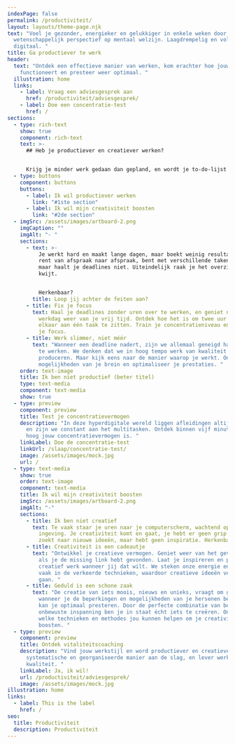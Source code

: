 ```yaml
---
indexPage: false
permalink: /productiviteit/
layout: layouts/theme-page.njk
text: "Voel je gezonder, energieker en gelukkiger in enkele weken door een uniek
  wetenschappelijk perspectief op mentaal welzijn. Laagdrempelig en volledig
  digitaal. "
title: Ga productiever te werk
header:
  text: "Ontdek een effectieve manier van werken, kom erachter hoe jouw brein
    functioneert en presteer weer optimaal. "
  illustration: home
  links:
    - label: Vraag een adviesgesprek aan
      href: /productiviteit/adviesgesprek/
    - label: Doe een concentratie-test
      href: /
sections:
  - type: rich-text
    show: true
    component: rich-text
    text: >-
      ## Heb je productiever en creatiever werken?


      Krijg je minder werk gedaan dan gepland, en wordt je to-do-lijst alleen maar langer? Zit je tegen beter weten in te wachten op een creatieve ingeving? Ontdek hoe je productiever én creatiever wordt in je werk.
  - type: buttons
    component: buttons
    buttons:
      - label: Ik wil productiever werken
        link: "#1ste section"
      - label: Ik wil mijn creativiteit boosten
        link: "#2de section"
  - imgSrc: /assets/images/artboard-2.png
    imgCaption: ""
    imgAlt: "- "
    sections:
      - text: >-
          Je werkt hard en maakt lange dagen, maar boekt weinig resultaat. Je
          rent van afspraak naar afspraak, bent met verschillende taken bezig,
          maar haalt je deadlines niet. Uiteindelijk raak je het overzicht
          kwijt. 


          Herkenbaar? 
        title: Loop jij achter de feiten aan?
      - title: Fix je focus
        text: Haal je deadlines zonder uren over te werken, en geniet na een succesvolle
          werkdag weer van je vrij tijd. Ontdek hoe het is om twee uur achter
          elkaar aan één taak te zitten. Train je concentratieniveau en herwin
          je focus.
      - title: Werk slimmer, niet méér
        text: "Wanneer een deadline nadert, zijn we allemaal geneigd harder en sneller
          te werken. We denken dat we in hoog tempo werk van kwaliteit kunnen
          produceren. Maar kijk eens naar de manier waarop je werkt. Ontdek de
          mogelijkheden van je brein en optimaliseer je prestaties. "
    order: text-image
    title: Ik ben niet productief (beter titel)
    type: text-media
    component: text-media
    show: true
  - type: preview
    component: preview
    title: Test je concentratievermogen
    description: "In deze hyperdigitale wereld liggen afleidingen altijd op de loer
      en zijn we constant aan het multitasken. Ontdek binnen vijf minuten hoe
      hoog jouw concentratievermogen is. "
    linkLabel: Doe de concentratie-test
    linkUrl: /slaap/concentratie-test/
    image: /assets/images/mock.jpg
    url: /
  - type: text-media
    show: true
    order: text-image
    component: text-media
    title: Ik wil mijn creativiteit boosten
    imgSrc: /assets/images/artboard-2.png
    imgAlt: "-"
    sections:
      - title: Ik ben niet creatief
        text: Te vaak staar je uren naar je computerscherm, wachtend op een creatieve
          ingeving. Je creativiteit komt en gaat, je hebt er geen grip op. Je
          zoekt naar nieuwe ideeën, maar hebt geen inspiratie. Herkenbaar?
      - title: Creativiteit is een cadeautje
        text: "Ontwikkel je creatieve vermogen. Geniet weer van het gevoel dat je krijgt
          als je de missing link hebt gevonden. Laat je inspireren en produceer
          creatief werk wanneer jij dat wilt. We steken onze energie en tijd
          vaak in de verkeerde technieken, waardoor creatieve ideeën verloren
          gaan. "
      - title: Geduld is een schone zaak
        text: "De creatie van iets moois, nieuws en unieks, vraagt om geduld. Alleen
          wanneer je de beperkingen en mogelijkheden van je hersenen begrijpt,
          kan je optimaal presteren. Door de perfecte combinatie van bewuste en
          onbewuste inspanning ben je in staat écht iets te creëren. Ontdek
          welke technieken en methodes jou kunnen helpen om je creativiteit te
          boosten. "
  - type: preview
    component: preview
    title: Ontdek vitaliteitscoaching
    description: "Vind jouw werkstijl en word productiever en creatiever. Ga op een
      systematische en georganiseerde manier aan de slag, en lever werk van
      kwaliteit. "
    linkLabel: Ja, ik wil!
    url: /productiviteit/adviesgesprek/
    image: /assets/images/mock.jpg
illustration: home
links:
  - label: This is the label
    href: /
seo:
  title: Productiviteit
  description: Productiviteit
---
```

